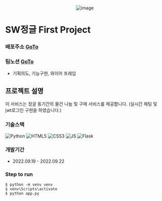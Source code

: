 <div align="center"><img src="#" alt="image"/></div>



# SW정글 First Project



### 배포주소 [GoTo](주소입력)
### 팀노션 [GoTo](주소입력)
- 기획의도, 기능구현, 와이어 프레임

## 프로젝트 설명
이 서비스는 정글 동기간의 물건 나눔 및 구매 서비스를 제공합니다.
(실시간 채팅 및 jwt로그인 구현을 하였습니다.)

### 기술스택
<img alt="Python" src ="https://img.shields.io/badge/Python-3776AB.svg?&style=for-the-badge&logo=Python&logoColor=white"/>
<img alt="HTML5" src ="https://img.shields.io/badge/HTML5-E34F26.svg?&style=for-the-badge&logo=HTML5&logoColor=white"/>
<img alt="CSS3" src ="https://img.shields.io/badge/CSS3-1572B6.svg?&style=for-the-badge&logo=CSS3&logoColor=white"/>
<img alt="JS" src ="https://img.shields.io/badge/JSS-F7DF1E.svg?&style=for-the-badge&logo=JS&logoColor=white"/>
<img alt="Flask" src ="https://img.shields.io/badge/Flask-000000.svg?&style=for-the-badge&logo=Flask&logoColor=white"/>


### 개발기간
- 2022.09.19 - 2022.09.22

### Step to run
```
$ python -m venv venv
$ venv\Scripts\activate
$ python app.py
```